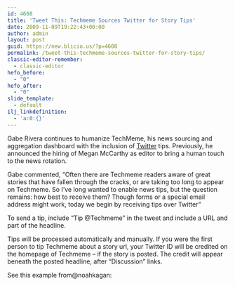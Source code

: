 ```yaml
---
id: 4608
title: 'Tweet This: Techmeme Sources Twitter for Story Tips'
date: 2009-11-09T19:22:43+00:00
author: admin
layout: post
guid: https://new.blicio.us/?p=4608
permalink: /tweet-this-techmeme-sources-twitter-for-story-tips/
classic-editor-remember:
  - classic-editor
hefo_before:
  - "0"
hefo_after:
  - "0"
slide_template:
  - default
ilj_linkdefinition:
  - 'a:0:{}'
---
```

Gabe Rivera continues to humanize TechMeme, his news sourcing and aggregation dashboard with the inclusion of [Twitter](https://new.blicio.us/how-to-promote-your-startup-using-twitter/) tips. Previously, he announced the hiring of Megan McCarthy as editor to bring a human touch to the news rotation.

Gabe commented, “Often there are Techmeme readers aware of great stories that have fallen through the cracks, or are taking too long to appear on Techmeme. So I’ve long wanted to enable news tips, but the question remains: how best to receive them? Though forms or a special email address might work, today we begin by receiving tips over Twitter”

To send a tip, include “Tip @Techmeme” in the tweet and include a URL and part of the headline.

Tips will be processed automatically and manually. If you were the first person to tip Techmeme about a story url, your Twitter ID will be credited on the homepage of Techmeme – if the story is posted. The credit will appear beneath the posted headline, after “Discussion” links.

See this example from@noahkagan: